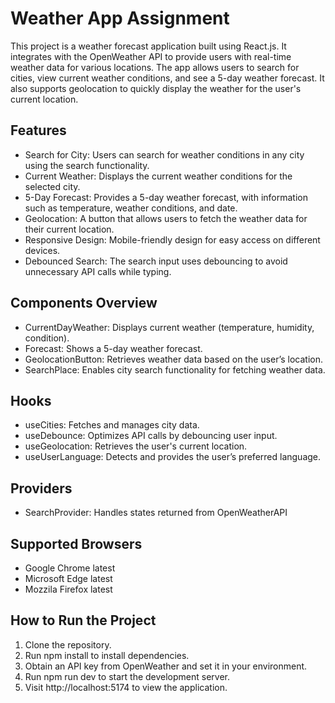 # Weather App Assignment

This project is a weather forecast application built using React.js. It integrates with the OpenWeather API to provide users with real-time weather data for various locations. The app allows users to search for cities, view current weather conditions, and see a 5-day weather forecast. It also supports geolocation to quickly display the weather for the user's current location.

## Features

- Search for City: Users can search for weather conditions in any city using the search functionality.
- Current Weather: Displays the current weather conditions for the selected city.
- 5-Day Forecast: Provides a 5-day weather forecast, with information such as temperature, weather conditions, and date.
- Geolocation: A button that allows users to fetch the weather data for their current location.
- Responsive Design: Mobile-friendly design for easy access on different devices.
- Debounced Search: The search input uses debouncing to avoid unnecessary API calls while typing.

## Components Overview

- CurrentDayWeather: Displays current weather (temperature, humidity, condition).
- Forecast: Shows a 5-day weather forecast.
- GeolocationButton: Retrieves weather data based on the user’s location.
- SearchPlace: Enables city search functionality for fetching weather data.

## Hooks

- useCities: Fetches and manages city data.
- useDebounce: Optimizes API calls by debouncing user input.
- useGeolocation: Retrieves the user's current location.
- useUserLanguage: Detects and provides the user’s preferred language.

## Providers

- SearchProvider: Handles states returned from OpenWeatherAPI

## Supported Browsers

- Google Chrome latest
- Microsoft Edge latest
- Mozzila Firefox latest

## How to Run the Project

1. Clone the repository.
2. Run npm install to install dependencies.
3. Obtain an API key from OpenWeather and set it in your environment.
4. Run npm run dev to start the development server.
5. Visit http://localhost:5174 to view the application.
